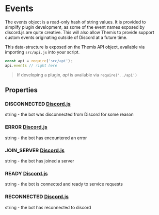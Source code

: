 # Events

The events object is a read-only hash of string values. It is provided to simplify plugin development, as some of the event names exposed by discord.js are quite creative. This will also allow Themis to provide support custom events originating outside of Discord at a future time.

This data-structure is exposed on the Themis API object, available via importing `src/api.js` into your script.

```javascript
const api = require('src/api');
api.events // right here
```

> If developing a plugin, *api* is available via `require('../api')`

## Properties

### DISCONNECTED [Discord.js](https://discord.js.org/#/docs/main/stable/class/Client?scrollTo=disconnect)

string - the bot was disconnected from Discord for some reason

### ERROR [Discord.js](https://discord.js.org/#/docs/main/stable/class/Client?scrollTo=error)

string - the bot has encountered an error

### JOIN_SERVER [Discord.js](https://discord.js.org/#/docs/main/stable/class/Client?scrollTo=guildCreate)

string - the bot has joined a server

### READY [Discord.js](https://discord.js.org/#/docs/main/stable/class/Client?scrollTo=ready)

string - the bot is connected and ready to service requests

### RECONNECTED [Discord.js](https://discord.js.org/#/docs/main/stable/class/Client?scrollTo=reconnecting)

string - the bot has reconnected to discord
